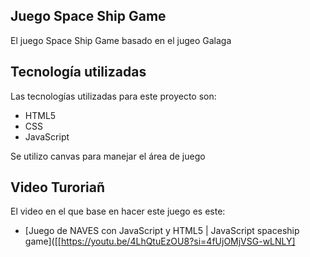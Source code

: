 ## Juego Space Ship Game

El juego Space Ship Game basado en el jugeo Galaga

## Tecnología utilizadas

Las tecnologías utilizadas para este proyecto son:

- HTML5
- CSS
- JavaScript

Se utilizo canvas para manejar el área de juego


## Video Turoriañ

El video en el que base en hacer este juego es este: 
- [Juego de NAVES con JavaScript y HTML5 | JavaScript spaceship game]([[https://youtu.be/4LhQtuEzOU8?si=4fUjOMjVSG-wLNLY]
